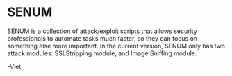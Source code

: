 SENUM
=====

SENUM is a collection of attack/exploit scripts that allows security professionals to automate tasks much faster, so they can focus on something else more important.  In the current version, SENUM only has two attack modules: SSLStripping module, and Image Sniffing module. 

-Viet 